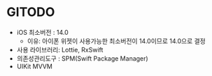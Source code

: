 # GITODO

* iOS 최소버전 : 14.0
  * 이유: 아이폰 위젯이 사용가능한 최소버전이 14.0이므로 14.0으로 결정
* 사용 라이브러리: Lottie, RxSwift
* 의존성관리도구 : SPM(Swift Package Manager)
* UIKit MVVM
